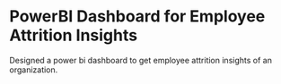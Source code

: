 # PowerBI Dashboard for Employee Attrition Insights
Designed a power bi dashboard to get employee attrition insights of an organization.

